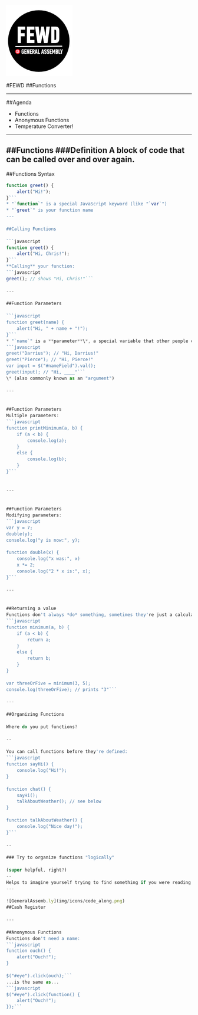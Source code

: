 ![GeneralAssemb.ly](img/icons/FEWD_Logo.png)

#FEWD
##Functions

---


##Agenda

*	Functions
*	Anonymous Functions
*	Temperature Converter!

---

##Functions
###Definition
A block of code that can be called over and over again.
---

##Functions Syntax

```javascript
function greet() {
	alert("Hi!");
}```
* "`function`" is a special JavaScript keyword (like "`var`")
* "`greet`" is your function name
---

##Calling Functions

```javascript
function greet() {
	alert("Hi, Chris!");
}```
**Calling** your function:
```javascript
greet(); // shows "Hi, Chris!"```

---

##Function Parameters

```javascript
function greet(name) {
	alert("Hi, " + name + "!");
}```
* "`name`" is a **parameter**\*, a special variable that other people can give your function.
```javascript
greet("Darrius"); // "Hi, Darrius!"
greet("Pierce"); // "Hi, Pierce!"
var input = $("#nameField").val();
greet(input); // "Hi, ____"```
\* (also commonly known as an "argument")

---


##Function Parameters
Multiple parameters:
```javascript
function printMinimum(a, b) {
	if (a < b) {
		console.log(a);
	}
	else {
		console.log(b);
	}
}```


---


##Function Parameters
Modifying parameters:
```javascript
var y = 7;
double(y);
console.log("y is now:", y);

function double(x) {
	console.log("x was:", x)
	x *= 2;
	console.log("2 * x is:", x);
}```

---


##Returning a value
Functions don't always *do* something, sometimes they're just a calculation.  Use `return` to give a value back to the caller.
```javascript
function minimum(a, b) {
	if (a < b) {
		return a;
	}
	else {
		return b;
	}
}

var threeOrFive = minimum(3, 5);
console.log(threeOrFive); // prints "3"```

---

##Organizing Functions

Where do you put functions?

--

You can call functions before they're defined:
```javascript
function sayHi() {
	console.log("Hi!");
}

function chat() {
	sayHi();
	talkAboutWeather(); // see below
}

function talkAboutWeather() {
	console.log("Nice day!");
}```

--

### Try to organize functions "logically"

(super helpful, right?)
--
Helps to imagine yourself trying to find something if you were reading the code for the first time.
---

![GeneralAssemb.ly](img/icons/code_along.png)
##Cash Register

---

##Anonymous Functions
Functions don't need a name:
```javascript
function ouch() {
	alert("Ouch!");
}

$("#eye").click(ouch);```
...is the same as...
```javascript
$("#eye").click(function() {
	alert("Ouch!");
});```

